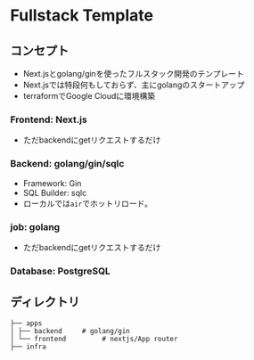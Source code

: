 # Fullstack Template


## コンセプト
- Next.jsとgolang/ginを使ったフルスタック開発のテンプレート
- Next.jsでは特段何もしておらず、主にgolangのスタートアップ
- terraformでGoogle Cloudに環境構築

### Frontend: Next.js
- ただbackendにgetリクエストするだけ
### Backend: golang/gin/sqlc
- Framework: Gin
- SQL Builder: sqlc
- ローカルでは`air`でホットリロード。
### job: golang
- ただbackendにgetリクエストするだけ


### Database: PostgreSQL

## ディレクトリ
```
├── apps
│ ├── backend     # golang/gin
│ └── frontend         # nextjs/App router
├── infra

```
